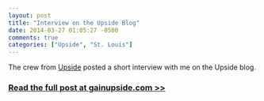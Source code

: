 ```yaml
---
layout: post
title: "Interview on the Upside Blog"
date: 2014-03-27 01:05:27 -0500
comments: true
categories: ["Upside", "St. Louis"]
---
```


The crew from [Upside](http://gainupside.com) posted a short interview with me on the Upside blog.

### [Read the full post at gainupside.com >>](http://blog.gainupside.com/post/78654512941/meet-brad)

